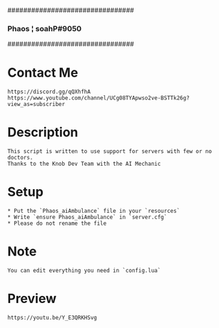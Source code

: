 ################################
###    Phaos ¦ soahP#9050    ###
################################

# Contact Me
    https://discord.gg/qQXhfhA
    https://www.youtube.com/channel/UCg08TYApwso2ve-BSTTk26g?view_as=subscriber

# Description

    This script is written to use support for servers with few or no doctors.
    Thanks to the Knob Dev Team with the AI ​​Mechanic

# Setup
    * Put the `Phaos_aiAmbulance` file in your `resources`
    * Write `ensure Phaos_aiAmbulance` in `server.cfg`
    * Please do not rename the file

# Note
    You can edit everything you need in `config.lua`

# Preview
    https://youtu.be/Y_E3QRKHSvg
